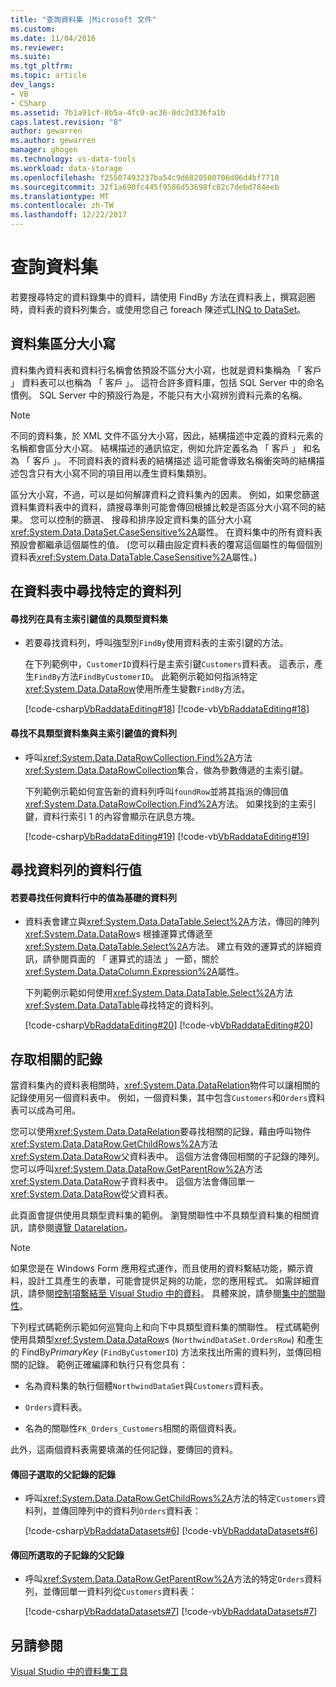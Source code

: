 ```yaml
---
title: "查詢資料集 |Microsoft 文件"
ms.custom: 
ms.date: 11/04/2016
ms.reviewer: 
ms.suite: 
ms.tgt_pltfrm: 
ms.topic: article
dev_langs:
- VB
- CSharp
ms.assetid: 7b1a91cf-8b5a-4fc0-ac36-0dc2d336fa1b
caps.latest.revision: "8"
author: gewarren
ms.author: gewarren
manager: ghogen
ms.technology: vs-data-tools
ms.workload: data-storage
ms.openlocfilehash: f25507493237ba54c9d6820500706d06d4bf7710
ms.sourcegitcommit: 32f1a690fc445f9586d53698fc82c7debd784eeb
ms.translationtype: MT
ms.contentlocale: zh-TW
ms.lasthandoff: 12/22/2017
---
```

# <a name="query-datasets"></a>查詢資料集
若要搜尋特定的資料錄集中的資料，請使用 FindBy 方法在資料表上，撰寫迴圈時，資料表的資料列集合，或使用您自己 foreach 陳述式[LINQ to DataSet](/dotnet/framework/data/adonet/linq-to-dataset)。  
  
## <a name="dataset-case-sensitivity"></a>資料集區分大小寫  
資料集內資料表和資料行名稱會依預設不區分大小寫，也就是資料集稱為 「 客戶 」 資料表可以也稱為 「 客戶 」。 這符合許多資料庫，包括 SQL Server 中的命名慣例。 SQL Server 中的預設行為是，不能只有大小寫辨別資料元素的名稱。  
  
> [!NOTE]
>  不同的資料集，於 XML 文件不區分大小寫，因此，結構描述中定義的資料元素的名稱都會區分大小寫。 結構描述的通訊協定，例如允許定義名為 「 客戶 」 和名為 「 客戶 」。 不同資料表的資料表的結構描述 這可能會導致名稱衝突時的結構描述包含只有大小寫不同的項目用以產生資料集類別。  
  
區分大小寫，不過，可以是如何解譯資料之資料集內的因素。 例如，如果您篩選資料集資料表中的資料，請搜尋準則可能會傳回根據比較是否區分大小寫不同的結果。 您可以控制的篩選、 搜尋和排序設定資料集的區分大小寫<xref:System.Data.DataSet.CaseSensitive%2A>屬性。 在資料集中的所有資料表預設會都繼承這個屬性的值。 (您可以藉由設定資料表的覆寫這個屬性的每個個別資料表<xref:System.Data.DataTable.CaseSensitive%2A>屬性。)  
  
## <a name="locate-a-specific-row-in-a-data-table"></a>在資料表中尋找特定的資料列  
  
#### <a name="to-find-a-row-in-a-typed-dataset-with-a-primary-key-value"></a>尋找列在具有主索引鍵值的具類型資料集  
  
-   若要尋找資料列，呼叫強型別`FindBy`使用資料表的主索引鍵的方法。  
  
     在下列範例中，`CustomerID`資料行是主索引鍵`Customers`資料表。 這表示，產生`FindBy`方法`FindByCustomerID`。 此範例示範如何指派特定<xref:System.Data.DataRow>使用所產生變數`FindBy`方法。  
  
     [!code-csharp[VbRaddataEditing#18](../data-tools/codesnippet/CSharp/query-datasets_1.cs)]
     [!code-vb[VbRaddataEditing#18](../data-tools/codesnippet/VisualBasic/query-datasets_1.vb)]  
  
#### <a name="to-find-a-row-in-an-untyped-dataset-with-a-primary-key-value"></a>尋找不具類型資料集與主索引鍵值的資料列  
  
-   呼叫<xref:System.Data.DataRowCollection.Find%2A>方法<xref:System.Data.DataRowCollection>集合，做為參數傳遞的主索引鍵。  
  
     下列範例示範如何宣告新的資料列呼叫`foundRow`並將其指派的傳回值<xref:System.Data.DataRowCollection.Find%2A>方法。 如果找到的主索引鍵，資料行索引 1 的內容會顯示在訊息方塊。  
  
     [!code-csharp[VbRaddataEditing#19](../data-tools/codesnippet/CSharp/query-datasets_2.cs)]
     [!code-vb[VbRaddataEditing#19](../data-tools/codesnippet/VisualBasic/query-datasets_2.vb)]  
  
## <a name="find-rows-by-column-values"></a>尋找資料列的資料行值  
  
#### <a name="to-find-rows-based-on-the-values-in-any-column"></a>若要尋找任何資料行中的值為基礎的資料列  
  
-   資料表會建立與<xref:System.Data.DataTable.Select%2A>方法，傳回的陣列<xref:System.Data.DataRow>s 根據運算式傳遞至<xref:System.Data.DataTable.Select%2A>方法。 建立有效的運算式的詳細資訊，請參閱頁面的 「 運算式的語法 」 一節，關於<xref:System.Data.DataColumn.Expression%2A>屬性。  
  
     下列範例示範如何使用<xref:System.Data.DataTable.Select%2A>方法<xref:System.Data.DataTable>尋找特定的資料列。  
  
     [!code-csharp[VbRaddataEditing#20](../data-tools/codesnippet/CSharp/query-datasets_3.cs)]
     [!code-vb[VbRaddataEditing#20](../data-tools/codesnippet/VisualBasic/query-datasets_3.vb)]  
  
## <a name="access-related-records"></a>存取相關的記錄  
當資料集內的資料表相關時，<xref:System.Data.DataRelation>物件可以讓相關的記錄使用另一個資料表中。 例如，一個資料集，其中包含`Customers`和`Orders`資料表可以成為可用。  
  
您可以使用<xref:System.Data.DataRelation>要尋找相關的記錄，藉由呼叫物件<xref:System.Data.DataRow.GetChildRows%2A>方法<xref:System.Data.DataRow>父資料表中。 這個方法會傳回相關的子記錄的陣列。 您可以呼叫<xref:System.Data.DataRow.GetParentRow%2A>方法<xref:System.Data.DataRow>子資料表中。 這個方法會傳回單一<xref:System.Data.DataRow>從父資料表。  
  
此頁面會提供使用具類型資料集的範例。 瀏覽關聯性中不具類型資料集的相關資訊，請參閱[導覽 Datarelation](/dotnet/framework/data/adonet/dataset-datatable-dataview/navigating-datarelations)。  
  
> [!NOTE]
>  如果您是在 Windows Form 應用程式運作，而且使用的資料繫結功能，顯示資料，設計工具產生的表單，可能會提供足夠的功能，您的應用程式。 如需詳細資訊，請參閱[控制項繫結至 Visual Studio 中的資料](../data-tools/bind-controls-to-data-in-visual-studio.md)。 具體來說，請參閱[集中的關聯性](relationships-in-datasets.md)。  
  
下列程式碼範例示範如何巡覽向上和向下中具類型資料集的關聯性。 程式碼範例使用具類型<xref:System.Data.DataRow>s (`NorthwindDataSet.OrdersRow`) 和產生的 FindBy*PrimaryKey* (`FindByCustomerID`) 方法來找出所需的資料列，並傳回相關的記錄。 範例正確編譯和執行只有您具有：  
  
-   名為資料集的執行個體`NorthwindDataSet`與`Customers`資料表。  
  
-   `Orders`資料表。  
  
-   名為的關聯性`FK_Orders_Customers`相關的兩個資料表。  
  
此外，這兩個資料表需要填滿的任何記錄，要傳回的資料。  
  
#### <a name="to-return-the-child-records-of-a-selected-parent-record"></a>傳回子選取的父記錄的記錄  
  
-   呼叫<xref:System.Data.DataRow.GetChildRows%2A>方法的特定`Customers`資料列，並傳回陣列中的資料列`Orders`資料表：  
  
     [!code-csharp[VbRaddataDatasets#6](../data-tools/codesnippet/CSharp/query-datasets_4.cs)]
     [!code-vb[VbRaddataDatasets#6](../data-tools/codesnippet/VisualBasic/query-datasets_4.vb)]  
  
#### <a name="to-return-the-parent-record-of-a-selected-child-record"></a>傳回所選取的子記錄的父記錄  
  
-   呼叫<xref:System.Data.DataRow.GetParentRow%2A>方法的特定`Orders`資料列，並傳回單一資料列從`Customers`資料表：  
  
     [!code-csharp[VbRaddataDatasets#7](../data-tools/codesnippet/CSharp/query-datasets_5.cs)]
     [!code-vb[VbRaddataDatasets#7](../data-tools/codesnippet/VisualBasic/query-datasets_5.vb)]

## <a name="see-also"></a>另請參閱
[Visual Studio 中的資料集工具](../data-tools/dataset-tools-in-visual-studio.md)  